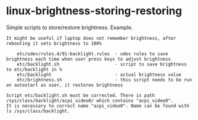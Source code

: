 # linux-brightness-storing-restoring

Simple scripts to store/restore brightness. Example.

    It might be useful if laptop does not remember brightness, after rebooting it sets brightness to 100% 

        etc/udev/rules.d/91-backlight.rules  - udev rules to save brightness each time when user press keys to adjust brightness
        etc/backlight.sh                     - script to save brightness to etc/backlight in %
        etc/backlight                        - actual brightness value
        etc/brightness.sh                    - this script needs to be run on autostart as user, it restores brightness
 
    Script etc/backlight.sh must be corrected. There is path /sys/class/backlight/acpi_video0/ which contains "acpi_video0". 
    It is necessary to correct name "acpi_video0". Name can be found with ls /sys/class/backlight.
    
    
